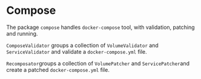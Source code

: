 # Compose

The package `compose` handles `docker-compose` tool, with validation, patching and running.

`ComposeValidator` groups a collection of `VolumeValidator` and `ServiceValidator` and validate a `docker-compose.yml` file.

`Recomposator`groups a collection of `VolumePatcher` and `ServicePatcher`and create a patched `docker-compose.yml` file.
